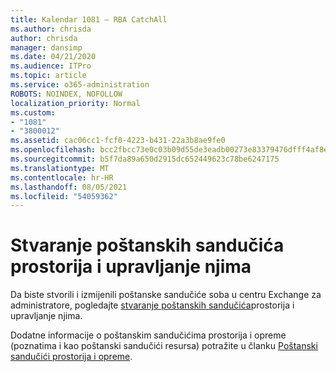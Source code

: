 ```yaml
---
title: Kalendar 1081 – RBA CatchAll
ms.author: chrisda
author: chrisda
manager: dansimp
ms.date: 04/21/2020
ms.audience: ITPro
ms.topic: article
ms.service: o365-administration
ROBOTS: NOINDEX, NOFOLLOW
localization_priority: Normal
ms.custom:
- "1081"
- "3800012"
ms.assetid: cac06cc1-fcf0-4223-b431-22a3b8ae9fe0
ms.openlocfilehash: bcc2fbcc73e0c03b09d55de3eadb00273e83379476dfff4af8e2c758c91230d5
ms.sourcegitcommit: b5f7da89a650d2915dc652449623c78be6247175
ms.translationtype: MT
ms.contentlocale: hr-HR
ms.lasthandoff: 08/05/2021
ms.locfileid: "54059362"
---
```

# <a name="create-and-manage-room-mailboxes"></a>Stvaranje poštanskih sandučića prostorija i upravljanje njima

Da biste stvorili i izmijenili poštanske sandučiće soba u centru Exchange za administratore, pogledajte [stvaranje poštanskih sandučića](https://docs.microsoft.com/Exchange/recipients/room-mailboxes)prostorija i upravljanje njima.

Dodatne informacije o poštanskim sandučićima prostorija i opreme (poznatima i kao poštanski sandučići resursa) potražite u članku [Poštanski sandučići prostorija i opreme](https://docs.microsoft.com/microsoft-365/admin/manage/room-and-equipment-mailboxes).
